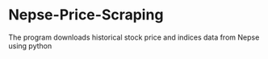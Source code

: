 # Nepse-Price-Scraping
The program downloads historical stock price and indices data from Nepse using python
